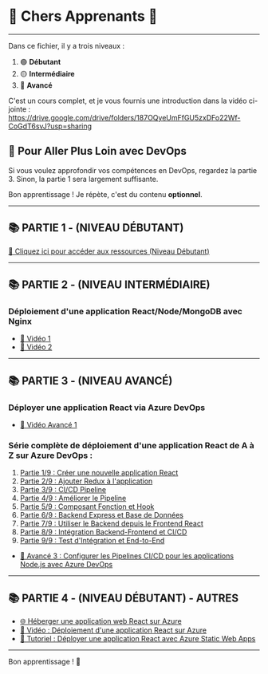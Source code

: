 # 🎉 Chers Apprenants 🎉

---

Dans ce fichier, il y a trois niveaux :
1. 🟢 **Débutant**
2. 🟡 **Intermédiaire**
3. 🔴 **Avancé**

C'est un cours complet, et je vous fournis une introduction dans la vidéo ci-jointe : https://drive.google.com/drive/folders/187OQyeUmFfGU5zxDFo22Wf-CoGdT6svJ?usp=sharing

## 🎯 Pour Aller Plus Loin avec DevOps

Si vous voulez approfondir vos compétences en DevOps, regardez la partie 3. Sinon, la partie 1 sera largement suffisante.

Bon apprentissage ! Je répète, c'est du contenu **optionnel**.

---

## 📚 **PARTIE 1 - (NIVEAU DÉBUTANT)**

[🔗 Cliquez ici pour accéder aux ressources (Niveau Débutant)](https://drive.google.com/drive/folders/187OQyeUmFfGU5zxDFo22Wf-CoGdT6svJ?usp=sharing)

---

## 📚 **PARTIE 2 - (NIVEAU INTERMÉDIAIRE)**
### Déploiement d'une application React/Node/MongoDB avec Nginx

- [🎥 Vidéo 1](https://www.youtube.com/watch?v=qo-gjOx13ZU&ab_channel=NonoduWeb)
- [🎥 Vidéo 2](https://www.youtube.com/watch?v=1ArXW17gvD4&ab_channel=NonoduWeb)

---

## 📚 **PARTIE 3 - (NIVEAU AVANCÉ)**

### Déployer une application React via Azure DevOps

- [🔗 Vidéo Avancé 1](https://www.youtube.com/watch?app=desktop&v=Ny5vJRfQito&ab_channel=TechiesLounge)

### Série complète de déploiement d'une application React de A à Z sur Azure DevOps :

1. [Partie 1/9 : Créer une nouvelle application React](https://dev.to/kenakamu/react-redux-application-with-azure-devops-part-1-create-new-react-application-1me5)
2. [Partie 2/9 : Ajouter Redux à l'application](https://dev.to/kenakamu/react-redux-application-with-azure-devops-part-2-add-redux-to-application-5doc)
3. [Partie 3/9 : CI/CD Pipeline](https://dev.to/kenakamu/react-redux-application-with-azure-devops-part-3-ci-cd-pipeline-1jlc)
4. [Partie 4/9 : Améliorer le Pipeline](https://dev.to/kenakamu/react-redux-application-with-azure-devops-part-4-enhance-the-pipeline-30ho)
5. [Partie 5/9 : Composant Fonction et Hook](https://dev.to/kenakamu/react-redux-application-with-azure-devops-part-5-function-component-and-hook-1a67)
6. [Partie 6/9 : Backend Express et Base de Données](https://dev.to/kenakamu/react-redux-application-with-azure-devops-part-6-express-backend-and-database-52ni)
7. [Partie 7/9 : Utiliser le Backend depuis le Frontend React](https://dev.to/kenakamu/react-redux-application-with-azure-devops-part-7-use-backend-from-react-frontend-2ef)
8. [Partie 8/9 : Intégration Backend-Frontend et CI/CD](https://dev.to/kenakamu/react-redux-application-with-azure-devops-part-8-integrate-backend-frontend-and-ci-cd-lb3)
9. [Partie 9/9 : Test d'Intégration et End-to-End](https://dev.to/kenakamu/react-redux-application-with-azure-devops-part-9-integration-test-and-end-to-end-test-3k0d)

- [🔗 Avancé 3 : Configurer les Pipelines CI/CD pour les applications Node.js avec Azure DevOps](https://levelup.gitconnected.com/configure-ci-cd-pipelines-for-nodejs-applications-with-azure-devops-44e7425f5a99)

---

## 📚 **PARTIE 4 - (NIVEAU DÉBUTANT) - AUTRES**

- [🌐 Héberger une application web React sur Azure](https://sep.com/blog/hosting-a-react-web-app-in-azure/)
- [🎥 Vidéo : Déploiement d'une application React sur Azure](https://www.youtube.com/watch?v=zMbXMSma5hg&ab_channel=MarinaKim)
- [📖 Tutoriel : Déployer une application React avec Azure Static Web Apps](https://www.geeksforgeeks.org/how-to-deploy-react-app-using-azure-static-web-apps/)

---

Bon apprentissage ! 🚀
